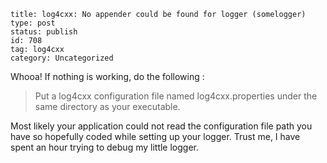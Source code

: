 ~~~~ 
title: log4cxx: No appender could be found for logger (somelogger) 
type: post
status: publish
id: 708
tag: log4cxx
category: Uncategorized
~~~~

Whooa! If nothing is working, do the following :

> Put a log4cxx configuration file named log4cxx.properties under the
> same directory as your executable.

Most likely your application could not read the configuration file path
you have so hopefully coded while setting up your logger. Trust me, I
have spent an hour trying to debug my little logger.
